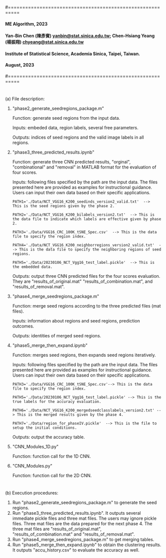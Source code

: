 #==========================================================
#### ME Algorithm, 2023
#### Yan-Bin Chen (陳彥賓)  yanbin@stat.sinica.edu.tw; Chen-Hsiang Yeang (楊振翔)   chyeang@stat.sinica.edu.tw
#### Institute of Statistical Science, Academia Sinica, Taipei, Taiwan.
#### August, 2023 
#==========================================================
#
(a) File description:
1. "phase2_generate_seedregions_package.m"

    Function: generate seed regions from the input data.

    Inputs: embeded data, region labels, several free parameters.
  
    Outputs: indices of seed regions and the valid image labels in all regions.

2. "phase3_three_predicted_results.ipynb"

   Function: generate three CNN predicted results, "orginal", "combinational" and "removal" in MATLAB format for the evaluation of four scores.

   Inputs: following files specified by the path are the input data. The files presented here are provided as examples for instructional guidance. Users can input their own data based on their specific applications.
   
       PATH1='./Data/NCT_VGG16_K200_seedinds_version2_valid.txt'  -->  This is the seed regions given by the phase 2.
  
       PATH2='./Data/NCT_VGG16_K200_bilabels_version2.txt'  --> This is the data file to indicate which labels are effective given by phase 2.
  
       PATH3='./Data/VGG16_CRC_100K_tSNE_Spec.csv'  --> This is the data file to specify the region index.
  
       PATH4='./Data/NCT_VGG16_K200_neighborregions_version2_valid.txt'  --> This is the data file to specify the neighboring regions of seed regions.
  
       PATH5='./Data/20230106_NCT_Vgg16_test_label.pickle'  --> This is the embedded data.
  
    Outputs: output three CNN predicted files for the four scores evaluation. They are "results_of_original.mat"
  "results_of_combination.mat", and "results_of_removal.mat".


3. "phase4_merge_seedregions_package.m"

    Function: merge seed regions according to the three predicted files (mat files).

    Inputs: information about regions and seed regions, prediction outcomes.

    Outputs: identities of merged seed regions.

4. "phase5_merge_then_expand.ipynb"

    Function: merges seed regions, then expands seed regions iteratively.
  
    Inputs: following files specified by the path are the input data. The files presented here are provided as examples for instructional guidance. Users can input their own data based on their specific applications. 

       PATH3='./Data/VGG16_CRC_100K_tSNE_Spec.csv'--> This is the data file to specify the region index.
  
       PATH5='./Data/20230106_NCT_Vgg16_test_label.pickle' --> This is the true labels for the accuracy evaluation.
  
       PATH6='./Data/NCT_VGG16_K200_mergedseedclasslabels_version2.txt' --> This is the merged results given by the phase 4.
  
       PATH7='./Data/region_for_phaseIV.pickle'  --> This is the file to setup the initial conditions.
  
    Outputs: output the accuracy table.

5. "CNN_Modules_1D.py"

    Function: function call for the 1D CNN.

6. "CNN_Modules.py"

    Function: function call for the 2D CNN.
#
(b) Execution procedures:
1. Run "phase2_generate_seedregions_package.m" to generate the seed regions.
2. Run "phase3_three_predicted_results.ipynb". It outputs several immediate pickle files and three mat files. The users may ignore pickle files. Three mat files are the data prepared for the next phase 4. The three mat files are "results_of_original.mat", "results_of_combination.mat" and "results_of_removal.mat".
3. Run "phase4_merge_seedregions_package.m" to get merging tables.
4. Run "phase5_merge_then_expand.ipynb" to obtain the clustering results. It outputs "accu_history.csv" to evaluate the accuracy as well.
